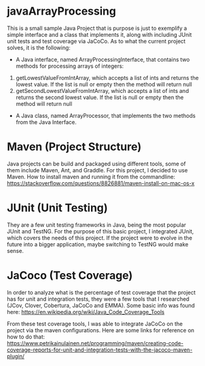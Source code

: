 # javaArrayProcessing
This is a small sample Java Project that is purpose is just to exemplify a simple interface and a class that implements it, along with including JUnit unit tests and test coverage via JaCoCo.
As to what the current project solves, it is the following: 
 - A Java interface, named ArrayProcessingInterface, that contains two methods for processing arrays of integers:
 
1. getLowestValueFromIntArray, which accepts a list of ints and returns the lowest value. If the list is null or empty then the method will return null
 
2. getSecondLowestValueFromIntArray, which accepts a list of ints and returns the second lowest value. If the list is null or empty then the method will return null
  
- A Java class, named ArrayProcessor, that implements the two methods from the Java Interface.

# Maven (Project Structure)
Java projects can be build and packaged using different tools, some of them include Maven, Ant, and Graddle. For this project, I decided to use Maven. 
How to install maven and running it from the commandline: https://stackoverflow.com/questions/8826881/maven-install-on-mac-os-x

# JUnit (Unit Testing) 
They are a few unit testing frameworks in Java, being the most popular JUnit and TestNG. 
For the purpose of this basic project, I integrated JUnit, which covers the needs of this project. 
If the project were to evolve in the future into a bigger application, maybe switching to TestNG would make sense. 

# JaCoco (Test Coverage)
In order to analyze what is the percentage of test coverage that the project has for unit and integration tests, they were a few tools that I researched (JCov, Clover, Cobertura, JaCoCo and EMMA). 
Some basic info was found here: https://en.wikipedia.org/wiki/Java_Code_Coverage_Tools

From these test coverage tools, I was able to integrate JaCoCo on the project via the maven configurations. 
Here are some links for reference on how to do that:
https://www.petrikainulainen.net/programming/maven/creating-code-coverage-reports-for-unit-and-integration-tests-with-the-jacoco-maven-plugin/

